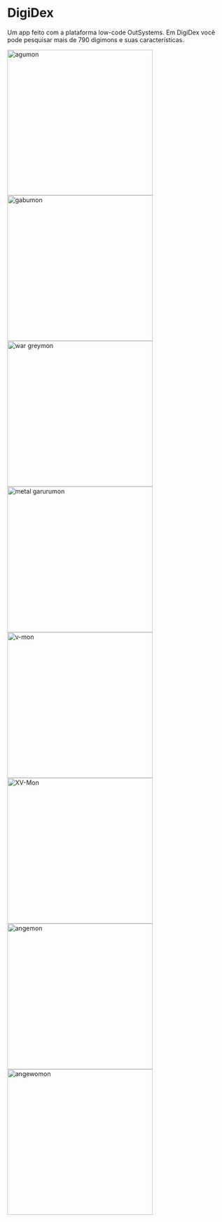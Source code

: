 # DigiDex

Um app feito com a plataforma low-code OutSystems. Em DigiDex você pode pesquisar mais de 790 digimons e suas características.

<img width="332" alt="agumon" src="https://github.com/user-attachments/assets/d7338b22-f2bc-41a8-aa92-f990025f2d9a" />


<img width="332" alt="gabumon" src="https://github.com/user-attachments/assets/8bfe87d8-8463-41f1-b90c-a7541155a093" />


<img width="332" alt="war greymon" src="https://github.com/user-attachments/assets/1adc959d-6159-4708-8f58-47e064867963" />


<img width="332" alt="metal garurumon" src="https://github.com/user-attachments/assets/4862cc91-21f8-4c30-83d7-c6c7727c59be" />


<img width="332" alt="v-mon" src="https://github.com/user-attachments/assets/83d348a5-880f-48aa-ad11-aa85b694d970" />


<img width="332" alt="XV-Mon" src="https://github.com/user-attachments/assets/c325c7e6-1c27-47aa-941c-70f5c46a1228" />


<img width="332" alt="angemon" src="https://github.com/user-attachments/assets/b18edbe1-13c9-4746-9fbf-efa1283f0ee7" />


<img width="332" alt="angewomon" src="https://github.com/user-attachments/assets/01929edb-114f-4fca-b700-21758ef32c13" />


